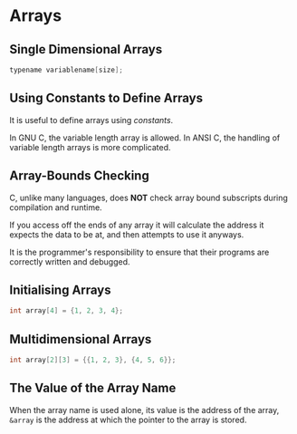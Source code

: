 # Arrays

## Single Dimensional Arrays
```c
typename variablename[size];
```

## Using Constants to Define Arrays
It is useful to define arrays using *constants*.

In GNU C, the variable length array is allowed.
In ANSI C, the handling of variable length arrays is more complicated.

## Array-Bounds Checking
C, unlike many languages, does **NOT** check array bound subscripts during compilation and runtime.

If you access off the ends of any array it will calculate the address it expects the data to be at, and then attempts to use it anyways.

It is the programmer's responsibility to ensure that their programs are correctly written and debugged.

## Initialising Arrays
```c
int array[4] = {1, 2, 3, 4};
```

## Multidimensional Arrays
```c
int array[2][3] = {{1, 2, 3}, {4, 5, 6}};
```

## The Value of the Array Name
When the array name is used alone, its value is the address of the array, `&array` is the address at which the pointer to the array is stored.
